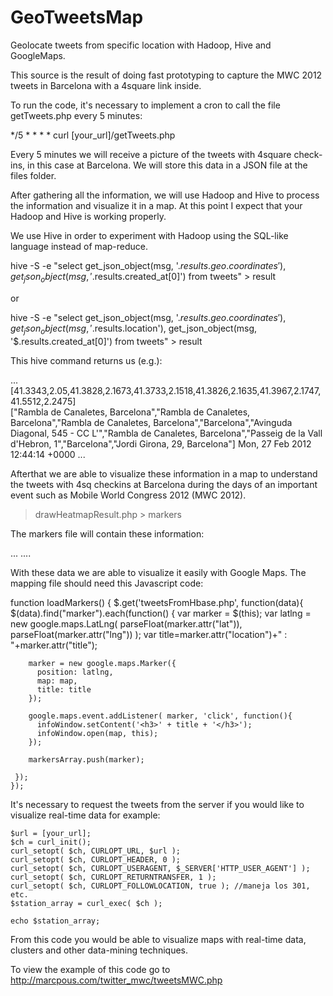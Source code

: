 GeoTweetsMap
============

Geolocate tweets from specific location with Hadoop, Hive and GoogleMaps. 

This source is the result of doing fast prototyping to capture the MWC 2012 tweets in Barcelona with a 4square link inside.

To run the code, it's necessary to implement a cron to call the file getTweets.php every 5 minutes:

*/5 * * * * curl [your_url]/getTweets.php

Every 5 minutes we will receive a picture of the tweets with 4square check-ins, in this case at Barcelona. We will store this data in a JSON file at the files folder.

After gathering all the information, we will use Hadoop and Hive to process the information and visualize it in a map. At this point I expect that your Hadoop and Hive is working properly. 

We use Hive in order to experiment with Hadoop using the SQL-like language instead of map-reduce.

hive -S -e "select get_json_object(msg, '$.results.geo.coordinates'), get_json_object(msg, '$.results.created_at[0]') from tweets" > result

or

hive -S -e "select get_json_object(msg, '$.results.geo.coordinates'), get_json_object(msg, '$.results.location'), get_json_object(msg, '$.results.created_at[0]') from tweets" > result

This hive command returns us (e.g.):

...
[41.3343,2.05,41.3828,2.1673,41.3733,2.1518,41.3826,2.1635,41.3967,2.1747,41.5512,2.2475]       
["Rambla de Canaletes, Barcelona","Rambla de Canaletes, Barcelona","Rambla de Canaletes, Barcelona","Barcelona","Avinguda Diagonal, 545 - CC L'","Rambla de Canaletes, Barcelona","Passeig de la Vall d'Hebron, 1","Barcelona","Jordi Girona, 29, Barcelona"] 
Mon, 27 Feb 2012 12:44:14 +0000
...

Afterthat we are able to visualize these information in a map to understand the tweets with 4sq checkins at Barcelona during the days of an important event such as Mobile World Congress 2012 (MWC 2012).

> drawHeatmapResult.php > markers

The markers file will contain these information:

...
<marker location="Rambla de Canaletes, Barcelona" title="Mon, 27 Feb 2012 12:04:12 +0000" lat="41.4706" lng="2.0837" />
....

With these data we are able to visualize it easily with Google Maps. The mapping file should need this Javascript code:

function loadMarkers() {
    $.get('tweetsFromHbase.php', function(data){
      $(data).find("marker").each(function() {
        var marker = $(this);
        var latlng = new google.maps.LatLng(
          parseFloat(marker.attr("lat")),
          parseFloat(marker.attr("lng"))
        );
        var title=marker.attr("location")+" : "+marker.attr("title");

        marker = new google.maps.Marker({
          position: latlng, 
          map: map,
          title: title
        });

        google.maps.event.addListener( marker, 'click', function(){
          infoWindow.setContent('<h3>' + title + '</h3>');
          infoWindow.open(map, this);
        });

        markersArray.push(marker);

     });
    });

It's necessary to request the tweets from the server if you would like to visualize real-time data for example:

    $url = [your_url];
    $ch = curl_init();
    curl_setopt( $ch, CURLOPT_URL, $url );
    curl_setopt( $ch, CURLOPT_HEADER, 0 );
    curl_setopt( $ch, CURLOPT_USERAGENT, $_SERVER['HTTP_USER_AGENT'] );
    curl_setopt( $ch, CURLOPT_RETURNTRANSFER, 1 );
    curl_setopt( $ch, CURLOPT_FOLLOWLOCATION, true ); //maneja los 301, etc.
    $station_array = curl_exec( $ch );

    echo $station_array;

From this code you would be able to visualize maps with real-time data, clusters and other data-mining techniques.

To view the example of this code go to http://marcpous.com/twitter_mwc/tweetsMWC.php